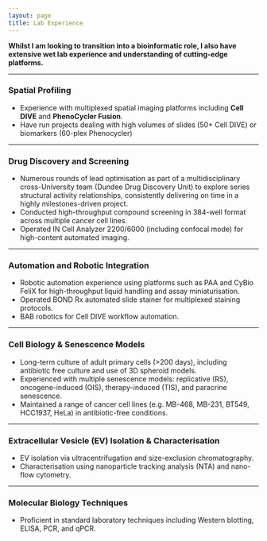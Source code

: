 ```yaml
---
layout: page
title: Lab Experience
---
```

**Whilst I am looking to transition into a bioinformatic role, I also have extensive wet lab experience and understanding of cutting-edge platforms.**

--- 

### Spatial Profiling
- Experience with multiplexed spatial imaging platforms including **Cell DIVE** and **PhenoCycler Fusion**.
- Have run projects dealing with high volumes of slides (50+ Cell DIVE) or biomarkers (60-plex Phenocycler)
  
--- 

### Drug Discovery and Screening
- Numerous rounds of lead optimisation as part of a multidisciplinary cross-University team (Dundee Drug Discovery Unit) to explore series structural activity relationships, consistently delivering on time in a highly milestones-driven project.
- Conducted high-throughput compound screening in 384-well format across multiple cancer cell lines.
- Operated IN Cell Analyzer 2200/6000 (including confocal mode) for high-content automated imaging.

--- 

### Automation and Robotic Integration
- Robotic automation experience using platforms such as PAA and CyBio FeliX for high-throughput liquid handling and assay miniaturisation.
- Operated BOND Rx automated slide stainer for multiplexed staining protocols.
- BAB robotics for Cell DIVE workflow automation.

--- 

### Cell Biology & Senescence Models
- Long-term culture of adult primary cells (>200 days), including antibiotic free culture and use of 3D spheroid models.
- Experienced with multiple senescence models: replicative (RS), oncogene-induced (OIS), therapy-induced (TIS), and paracrine senescence.
- Maintained a range of cancer cell lines (e.g. MB-468, MB-231, BT549, HCC1937, HeLa) in antibiotic-free conditions.

--- 
  
### Extracellular Vesicle (EV) Isolation & Characterisation
- EV isolation via ultracentrifugation and size-exclusion chromatography.
- Characterisation using nanoparticle tracking analysis (NTA) and nano-flow cytometry.

--- 
  
### Molecular Biology Techniques
- Proficient in standard laboratory techniques including Western blotting, ELISA, PCR, and qPCR.
